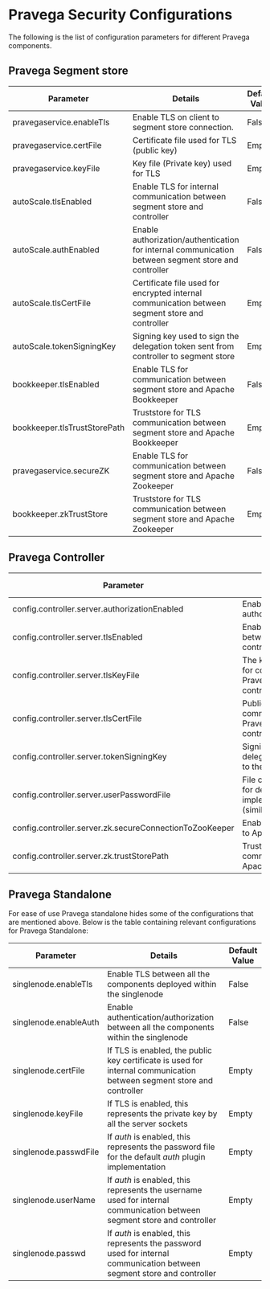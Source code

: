 <!--
Copyright (c) 2017 Dell Inc., or its subsidiaries. All Rights Reserved.

Licensed under the Apache License, Version 2.0 (the "License");
you may not use this file except in compliance with the License.
You may obtain a copy of the License at

    http://www.apache.org/licenses/LICENSE-2.0
-->
# Pravega Security Configurations

The following is the list of configuration parameters for different Pravega components.

## Pravega Segment store <a name = "pravega-segment-store"></a>

|Parameter|Details|Default Value|
|---------|-------|-------------|
|pravegaservice.enableTls| Enable TLS on client to segment store connection.|False|
|pravegaservice.certFile|Certificate file used for TLS (public key)| Empty|
|pravegaservice.keyFile|Key file (Private key) used for TLS|Empty|
|autoScale.tlsEnabled| Enable TLS for internal communication between segment store and controller|False|
|autoScale.authEnabled|Enable authorization/authentication for internal communication  between segment store and controller|False|
|autoScale.tlsCertFile|Certificate file used for encrypted internal communication between segment store and controller| Empty|
|autoScale.tokenSigningKey|Signing key used to sign the delegation token sent from controller to segment store| Empty|
|bookkeeper.tlsEnabled|Enable TLS for communication between segment store and Apache Bookkeeper| False|
|bookkeeper.tlsTrustStorePath| Truststore for TLS communication between segment store and Apache Bookkeeper| Empty |
|pravegaservice.secureZK|Enable TLS for communication between segment store and Apache Zookeeper| False|
|bookkeeper.zkTrustStore| Truststore for TLS communication between segment store and Apache Zookeeper| Empty |

## Pravega Controller <a name ="pravega-controller"></a>

|Parameter|Details|Default Value|
|---------|-------|-------------|
|config.controller.server.authorizationEnabled|Enable authorization/authentication| False|
|config.controller.server.tlsEnabled|Enable encrypted channel between Pravega client and controller|False|
|config.controller.server.tlsKeyFile|The key file (Private key) for communication between Pravega client and controller|Empty|
|config.controller.server.tlsCertFile|Public key certificate for communication between Pravega client and controller|Empty|
|config.controller.server.tokenSigningKey|Signing key used to sign the delegation token passed on to the segment store|Empty|
|config.controller.server.userPasswordFile|File containing user details for default _auth_ implementation for Pravega (similar to `/etc/passwd`)|Empty|
|config.controller.server.zk.secureConnectionToZooKeeper|Enable TLS for connection to Apache ZooKeeper| False|
|config.controller.server.zk.trustStorePath|Truststore for TLS communications with Apache ZooKeeper| False|

## Pravega Standalone
For ease of use Pravega standalone hides some of the configurations that are mentioned above. Below is the table containing relevant configurations for Pravega Standalone:

|Parameter|Details|Default Value|
|---------|-------|-------------|
|singlenode.enableTls|Enable TLS between all the components deployed within the singlenode| False|
|singlenode.enableAuth|Enable authentication/authorization between all the components within the singlenode |False|
|singlenode.certFile|If TLS is enabled, the public key certificate is used for internal communication between segment store and controller|Empty|
|singlenode.keyFile|If TLS is enabled, this represents the private key by all the server sockets| Empty|
|singlenode.passwdFile|If _auth_ is enabled, this represents the password file for the default _auth_ plugin implementation|Empty|
|singlenode.userName|If _auth_ is enabled, this represents the username used for internal communication between segment store and controller|Empty|
|singlenode.passwd|If _auth_ is enabled, this represents the password used for internal communication between segment store and controller|Empty|
